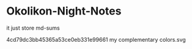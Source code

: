 # Okolikon-Night-Notes
it just store md-sums

4cd79dc3bb45365a53ce0eb331e99661  my complementary colors.svg
